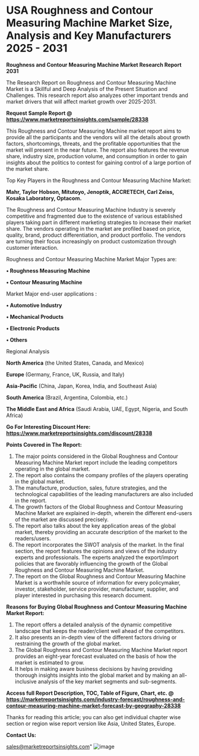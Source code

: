 # USA Roughness and Contour Measuring Machine Market Size, Analysis and Key Manufacturers 2025 - 2031

<strong>Roughness and Contour Measuring Machine Market Research Report 2031</strong>

The Research Report on Roughness and Contour Measuring Machine Market is a Skillful and Deep Analysis of the Present Situation and Challenges. This research report also analyzes other important trends and market drivers that will affect market growth over 2025-2031.

<strong>Request Sample Report @ <a href=https://www.marketreportsinsights.com/sample/28338>https://www.marketreportsinsights.com/sample/28338</a></strong>

This Roughness and Contour Measuring Machine market report aims to provide all the participants and the vendors will all the details about growth factors, shortcomings, threats, and the profitable opportunities that the market will present in the near future. The report also features the revenue share, industry size, production volume, and consumption in order to gain insights about the politics to contest for gaining control of a large portion of the market share.

Top Key Players in the Roughness and Contour Measuring Machine Market:

<strong>Mahr, Taylor Hobson, Mitutoyo, Jenoptik, ACCRETECH, Carl Zeiss, Kosaka Laboratory, Optacom.</strong>

The Roughness and Contour Measuring Machine Industry is severely competitive and fragmented due to the existence of various established players taking part in different marketing strategies to increase their market share. The vendors operating in the market are profiled based on price, quality, brand, product differentiation, and product portfolio. The vendors are turning their focus increasingly on product customization through customer interaction.

Roughness and Contour Measuring Machine Market Major Types are:

<strong>• Roughness Measuring Machine

• Contour Measuring Machine</strong>

Market Major end-user applications :

<strong>• Automotive Industry

• Mechanical Products

• Electronic Products

• Others</strong>

Regional Analysis

</u><strong><b>North America</b></strong> (the United States, Canada, and Mexico)

<strong><b>Europe </b></strong>(Germany, France, UK, Russia, and Italy)

<strong><b>Asia-Pacific</b></strong> (China, Japan, Korea, India, and Southeast Asia)

<strong><b>South America</b></strong> (Brazil, Argentina, Colombia, etc.)

<strong><b>The Middle East and Africa</b></strong> (Saudi Arabia, UAE, Egypt, Nigeria, and South Africa)

<strong>Go For Interesting Discount Here: <a href=https://www.marketreportsinsights.com/discount/28338>https://www.marketreportsinsights.com/discount/28338</a></strong>

<strong>Points Covered in The Report:</strong>
<ol>
  <li>The major points considered in the Global Roughness and Contour Measuring Machine Market report include the leading competitors operating in the global market.</li>
  <li>The report also contains the company profiles of the players operating in the global market.</li>
  <li>The manufacture, production, sales, future strategies, and the technological capabilities of the leading manufacturers are also included in the report.</li>
  <li>The growth factors of the Global Roughness and Contour Measuring Machine Market are explained in-depth, wherein the different end-users of the market are discussed precisely.</li>
  <li>The report also talks about the key application areas of the global market, thereby providing an accurate description of the market to the readers/users.</li>
  <li>The report incorporates the SWOT analysis of the market. In the final section, the report features the opinions and views of the industry experts and professionals. The experts analyzed the export/import policies that are favorably influencing the growth of the Global Roughness and Contour Measuring Machine Market.</li>
  <li>The report on the Global Roughness and Contour Measuring Machine Market is a worthwhile source of information for every policymaker, investor, stakeholder, service provider, manufacturer, supplier, and player interested in purchasing this research document.</li>
</ol>
<strong>Reasons for Buying Global Roughness and Contour Measuring Machine Market Report:</strong>

<ol>
  <li>The report offers a detailed analysis of the dynamic competitive landscape that keeps the reader/client well ahead of the competitors.</li>
  <li>It also presents an in-depth view of the different factors driving or restraining the growth of the global market.</li>
  <li>The Global Roughness and Contour Measuring Machine Market report provides an eight-year forecast evaluated on the basis of how the market is estimated to grow.</li>
  <li>It helps in making aware business decisions by having providing thorough insights insights into the global market and by making an all-inclusive analysis of the key market segments and sub-segments.</li>
</ol>
<strong>Access full Report Description, TOC, Table of Figure, Chart, etc. @ <a href=https://marketreportsinsights.com/industry-forecast/roughness-and-contour-measuring-machine-market-forecast-by-geography-28338>https://marketreportsinsights.com/industry-forecast/roughness-and-contour-measuring-machine-market-forecast-by-geography-28338</a></strong>


Thanks for reading this article; you can also get individual chapter wise section or region wise report version like Asia, United States, Europe.

<strong>Contact Us:</strong>

sales@marketreportsinsights.com"
![image](https://github.com/user-attachments/assets/ed6e0fa5-8df9-4949-945c-a79343fab074)
